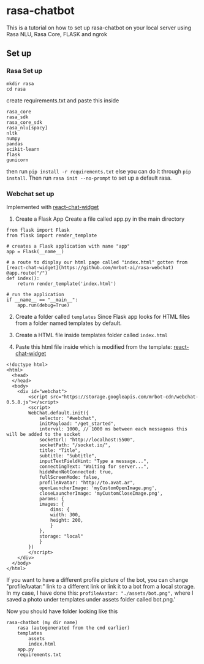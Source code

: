 # rasa-chatbot 
This is a tutorial on how to set up rasa-chatbot on your local server using Rasa NLU, Rasa Core, FLASK and ngrok

## Set up
### Rasa Set up
```
mkdir rasa
cd rasa
```
create requirements.txt and paste this inside
```
rasa_core
rasa_sdk
rasa_core_sdk
rasa_nlu[spacy]
nltk
numpy
pandas
scikit-learn
flask
gunicorn
```
then run `pip install -r requirements.txt` else you can do it through `pip install`. Then run `rasa init --no-prompt` to set up a default rasa. 

### Webchat set up
Implemented with [react-chat-widget](https://github.com/mrbot-ai/rasa-webchat)
1. Create a Flask App
Create a file called app.py in the main directory
```
from flask import Flask  
from flask import render_template

# creates a Flask application with name "app"
app = Flask(__name__)

# a route to display our html page called "index.html" gotten from [react-chat-widget](https://github.com/mrbot-ai/rasa-webchat)
@app.route("/")
def index():  
    return render_template('index.html')

# run the application
if __name__ == "__main__":  
    app.run(debug=True)
```

2. Create a folder called `templates`
Since Flask app looks for HTML files from a folder named templates by default.

3. Create a HTML file inside templates folder called `index.html`
4. Paste this html file inside which is modified from the template: [react-chat-widget](https://github.com/mrbot-ai/rasa-webchat)
```
<!doctype html>
<html>
  <head>
  </head>
  <body>
    <div id="webchat">
        <script src="https://storage.googleapis.com/mrbot-cdn/webchat-0.5.8.js"></script>
        <script>
        WebChat.default.init({
            selector: "#webchat",
            initPayload: "/get_started",
            interval: 1000, // 1000 ms between each messageas this will be added to the socket
            socketUrl: "http://localhost:5500",
            socketPath: "/socket.io/",
            title: "Title",
            subtitle: "Subtitle",
            inputTextFieldHint: "Type a message...",
            connectingText: "Waiting for server...",
            hideWhenNotConnected: true,
            fullScreenMode: false,
            profileAvatar: "http://to.avat.ar",
            openLauncherImage: 'myCustomOpenImage.png',
            closeLauncherImage: 'myCustomCloseImage.png',
            params: {
            images: {
                dims: {
                width: 300,
                height: 200,
                }
            },
            storage: "local"
            }
        })
        </script>
    </div>
  </body>
</html>
```
If you want to have a different profile picture of the bot, you can change "profileAvatar:" link to a different link or link it to a bot from a local storage. In my case, I have done this: `profileAvatar: "./assets/bot.png",` where I saved a photo under templates under assets folder called bot.png.'

Now you should have folder looking like this
```
rasa-chatbot (my dir name)
    rasa (autogenerated from the cmd earlier)
    templates
        assets
        index.html
    app.py
    requirements.txt